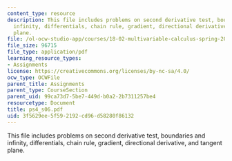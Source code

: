 ```yaml
---
content_type: resource
description: This file includes problems on second derivative test, boundaries and
  infinity, differentials, chain rule, gradient, directional derivative, and tangent
  plane.
file: /ol-ocw-studio-app/courses/18-02-multivariable-calculus-spring-2006/3f5629ee5f592192cd96d58280f86132_ps4_s06.pdf
file_size: 96715
file_type: application/pdf
learning_resource_types:
- Assignments
license: https://creativecommons.org/licenses/by-nc-sa/4.0/
ocw_type: OCWFile
parent_title: Assignments
parent_type: CourseSection
parent_uid: 99ca73d7-5be7-449d-b0a2-2b7311257be4
resourcetype: Document
title: ps4_s06.pdf
uid: 3f5629ee-5f59-2192-cd96-d58280f86132
---
```

This file includes problems on second derivative test, boundaries and infinity, differentials, chain rule, gradient, directional derivative, and tangent plane.